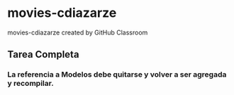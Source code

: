 # movies-cdiazarze
movies-cdiazarze created by GitHub Classroom
## Tarea Completa
### La referencia a Modelos debe quitarse y volver a ser agregada y recompilar.
